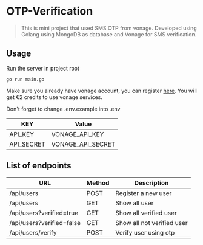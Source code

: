 # OTP-Verification

> This is mini project that used SMS OTP from vonage. Developed using Golang using MongoDB as database and Vonage for SMS verification. 

## Usage
Run the server in project root
```
go run main.go
```
Make sure you already have vonage account, you can register [here](https://www.vonage.id/). You will get €2 credits to use vonage services. 

Don't forget to change .env.example into .env

| KEY           | Value                   |
| -----------   | --------------          |
| API_KEY       | VONAGE_API_KEY          |
| API_SECRET    | VONAGE_API_SECRET       |

## List of endpoints


| URL                          | Method | Description                  |
| ---------------------------- | ------ | ---------------------------- |
| /api/users                | POST   | Register a new user          |
| /api/users| GET| Show all user               |
| /api/users?verified=true         | GET| Show all verified user         |
| /api/users?verified=false| GET| Show all not verified user |
| /api/users/verify| POST| Verify user using otp |



